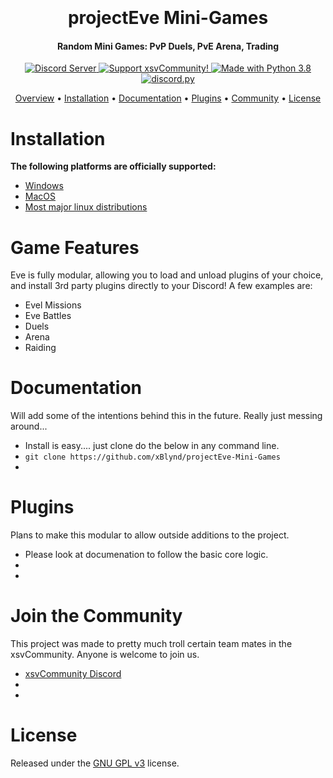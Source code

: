 <h1 align="center">
  <br>

  <br>
  projectEve Mini-Games
  <br>
</h1>

<h4 align="center">Random Mini Games: PvP Duels, PvE Arena, Trading</h4>

<p align="center">
  <a href="https://discord.com/invite/S5Tnues">
    <img src="https://discordapp.com/api/guilds/281663524323983360/widget.png?style=shield" alt="Discord Server">
  </a>
  <a href="https://www.xsvcommunity.com/donate">
    <img src="https://img.shields.io/badge/Support-Eve!-yellow.svg" alt="Support xsvCommunity!">
  </a>
  <a href="https://www.python.org/downloads/">
    <img src="https://img.shields.io/badge/Made%20With-Python%203.8-blue.svg?style=for-the-badge" alt="Made with Python 3.8">
  </a>
  <a href="https://github.com/Rapptz/discord.py/">
      <img src="https://img.shields.io/badge/discord-py-blue.svg" alt="discord.py">
  </a>
</p>

</p>

<p align="center">
  <a href="#overview">Overview</a>
  •
  <a href="#installation">Installation</a>
  •
  <a href="#documentation">Documentation</a>
  •
  <a href="#plugins">Plugins</a>
  •
  <a href="#join-the-community">Community</a>
  •
  <a href="#license">License</a>
</p>





# Installation

**The following platforms are officially supported:** 

- [Windows](http://xsvcommunity.com/docs/)
- [MacOS](http://xsvcommunity.com/docs/)
- [Most major linux distributions](http://xsvcommunity.com/docs/)


# Game Features

Eve is fully modular, allowing you to load and unload plugins of your choice, and install 3rd party
plugins directly to your Discord! A few examples are:

- Evel Missions
- Eve Battles
- Duels
- Arena
- Raiding


# Documentation

Will add some of the intentions behind this in the future.  Really just messing around...

- Install is easy....  just clone do the below in any command line.
- `git clone https://github.com/xBlynd/projectEve-Mini-Games`
-


# Plugins

Plans to make this modular to allow outside additions to the project.

- Please look at documenation to follow the basic core logic. 
-
-

# Join the Community

This project was made to pretty much troll certain team mates in the xsvCommunity.  Anyone is welcome to join us.

- [xsvCommunity Discord](http://discord.xsv.is)
-
-

# License

Released under the [GNU GPL v3](https://www.gnu.org/licenses/gpl-3.0.en.html) license.
